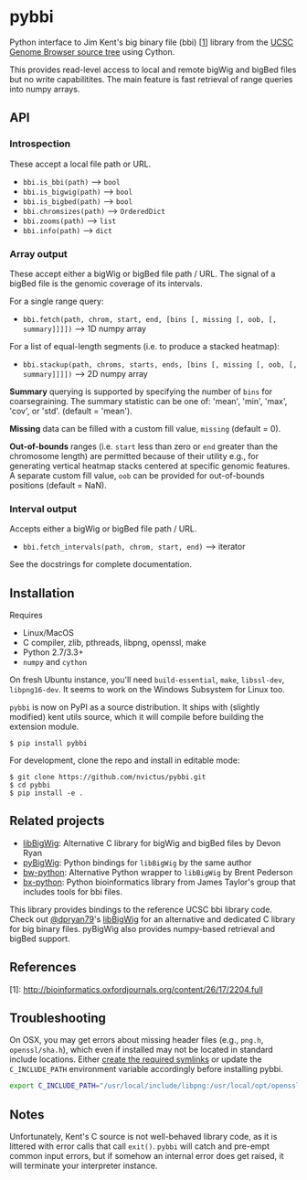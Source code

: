 # pybbi #

Python interface to Jim Kent's big binary file (bbi) \[[1](#ref1)\] library from the [UCSC Genome Browser source tree](https://github.com/ucscGenomeBrowser/kent) using Cython.

This provides read-level access to local and remote bigWig and bigBed files but no write capabilitites. The main feature is fast retrieval of range queries into numpy arrays.

## API ##

### Introspection

These accept a local file path or URL.

- `bbi.is_bbi(path)` --> `bool`
- `bbi.is_bigwig(path)` --> `bool`
- `bbi.is_bigbed(path)` --> `bool`
- `bbi.chromsizes(path)` --> `OrderedDict`
- `bbi.zooms(path)` --> `list`
- `bbi.info(path)` --> `dict`

### Array output

These accept either a bigWig or bigBed file path / URL. The signal of a bigBed file is the genomic coverage of its intervals.

For a single range query:
- `bbi.fetch(path, chrom, start, end, [bins [, missing [, oob, [, summary]]]])` --> 1D numpy array

For a list of equal-length segments (i.e. to produce a stacked heatmap):
- `bbi.stackup(path, chroms, starts, ends, [bins [, missing [, oob, [, summary]]]])` --> 2D numpy array

**Summary** querying is supported by specifying the number of `bins` for coarsegraining. The summary statistic can be one of: 'mean', 'min', 'max', 'cov', or 'std'. (default = 'mean').

**Missing** data can be filled with a custom fill value, `missing` (default = 0). 

**Out-of-bounds** ranges (i.e. `start` less than zero or `end` greater than the chromosome length) are permitted because of their utility e.g., for generating vertical heatmap stacks centered at specific genomic features. A separate custom fill value, `oob` can be provided for out-of-bounds positions (default = NaN).

### Interval output

Accepts either a bigWig or bigBed file path / URL.

- `bbi.fetch_intervals(path, chrom, start, end)` --> iterator


See the docstrings for complete documentation.


## Installation ##

Requires
- Linux/MacOS
- C compiler, zlib, pthreads, libpng, openssl, make
- Python 2.7/3.3+
- `numpy` and `cython`

On fresh Ubuntu instance, you'll need `build-essential`, `make`, `libssl-dev`, `libpng16-dev`. It seems to work on the Windows Subsystem for Linux too.

`pybbi` is now on PyPI as a source distribution. It ships with (slightly modified) kent utils source, which it will compile before building the extension module.

```
$ pip install pybbi
```

For development, clone the repo and install in editable mode:

```
$ git clone https://github.com/nvictus/pybbi.git
$ cd pybbi
$ pip install -e .
```

## Related projects ##

- [libBigWig](https://github.com/dpryan79/libBigWig): Alternative C library for bigWig and bigBed files by Devon Ryan
- [pyBigWig](https://github.com/dpryan79/pyBigWig): Python bindings for `libBigWig` by the same author
- [bw-python](https://github.com/brentp/bw-python): Alternative Python wrapper to `libBigWig` by Brent Pederson
- [bx-python](https://github.com/bxlab/bx-python): Python bioinformatics library from James Taylor's group that includes tools for bbi files.

This library provides bindings to the reference UCSC bbi library code. Check out [@dpryan79](https://github.com/dpryan79)'s [libBigWig](https://github.com/dpryan79/libBigWig) for an alternative and dedicated C library for big binary files. pyBigWig also provides numpy-based retrieval and bigBed support.

## References ##

<a id="ref1">[1]</a>: http://bioinformatics.oxfordjournals.org/content/26/17/2204.full

## Troubleshooting ##

On OSX, you may get errors about missing header files (e.g., `png.h`, `openssl/sha.h`), which even if installed may not be located in standard include locations. Either [create the required symlinks](https://www.anintegratedworld.com/mac-osx-fatal-error-opensslsha-h-file-not-found/) or update the `C_INCLUDE_PATH` environment variable accordingly before installing pybbi.

```bash
export C_INCLUDE_PATH="/usr/local/include/libpng:/usr/local/opt/openssl/include:$C_INCLUDE_PATH"
```

## Notes

Unfortunately, Kent's C source is not well-behaved library code, as it is littered with error calls that call `exit()`. `pybbi` will catch and pre-empt common input errors, but if somehow an internal error does get raised, it will terminate your interpreter instance.
